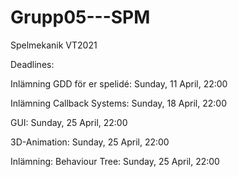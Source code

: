 # Grupp05---SPM
Spelmekanik VT2021

Deadlines:

  Inlämning GDD för er spelidé: Sunday, 11 April, 22:00
  
  Inlämning Callback Systems: Sunday, 18 April, 22:00
  
  GUI: Sunday, 25 April, 22:00
  
  3D-Animation: Sunday, 25 April, 22:00
  
  Inlämning: Behaviour Tree: Sunday, 25 April, 22:00
